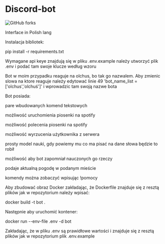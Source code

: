 # Discord-bot

![GitHub forks](https://img.shields.io/badge/Version-1.0.2-red)

Interface in Polish lang

Instalacja bibliotek:


pip install -r requirements.txt


Wymagane api keye znajdują się w pliku .env.example
należy utworzyć plik .env i podać tam swoje klucze według wzoru


Bot w moim przypadku reaguje na olchus, bo tak go nazwalem. Aby zmienic slowa na ktore reaguje
należy edytować linie 49 'bot_name_list = ['olchus','olchuś']' i wprowadzic tam swoją nazwe bota


Bot posiada:

pare wbudowanych komend tekstowych

możliwość uruchomienia piosenki na spotify

możliwość polecenia piosenki na spotify

możliwość wyrzucenia użytkownika z serwera

prosty model nauki, gdy powiemy mu co ma pisać na dane słowa będzie to robił

możliwość aby bot zapomniał nauczonych go rzeczy

podaje aktualną pogodę w podanym mieście


komendy można zobaczyć wpisując !pomocy


Aby zbudować obraz Docker zakładając, że Dockerfile znajduje się z resztą plików jak w repozytorium należy wpisać:

docker build -t bot .

Następnie aby uruchomić kontener:

docker run --env-file .env -d bot

Zakładając, że w pliku .env są prawidłowe wartości i znajduje się z resztą plików jak w repozytorium plik .env.example
